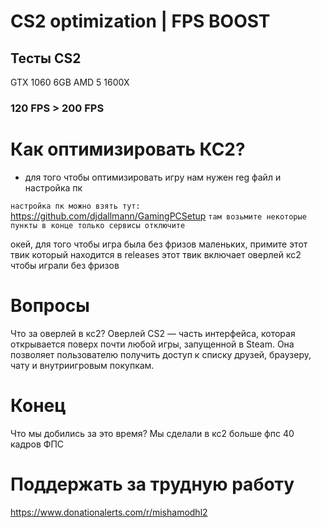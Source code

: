 # CS2 optimization | FPS BOOST
## Тесты CS2 
GTX 1060 6GB
AMD 5 1600X
### 120 FPS > 200 FPS
# Как оптимизировать КС2?

- для того чтобы оптимизировать игру нам нужен reg файл и настройка пк

```настройка пк можно взять тут:```
https://github.com/djdallmann/GamingPCSetup ```там возьмите некоторые пункты в конце только сервисы отключите```

окей, для того чтобы игра была без фризов маленьких, примите этот твик который находится в releases
этот твик включает оверлей кс2 чтобы играли без фризов 


# Вопросы
Что за оверлей в кс2?
Оверлей CS2 — часть интерфейса, которая открывается поверх почти любой игры, запущенной в Steam. Она позволяет пользователю получить доступ к списку друзей, браузеру, чату и внутриигровым покупкам.


# Конец
Что мы добились за это время?
Мы сделали в кс2 больше фпс 40 кадров ФПС

# Поддержать за трудную работу
https://www.donationalerts.com/r/mishamodhl2
